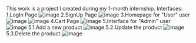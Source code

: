 This work is a project I created during my 1-month internship.
Interfaces:
1.LogIn Page
![image](https://github.com/user-attachments/assets/eef7dc18-11c4-479a-bad0-836b714b9df9)
2.SignUp Page
![image](https://github.com/user-attachments/assets/b7b5497f-7571-4f2e-be5a-c4047b9181d2)
3.Homepage for "User" user
![image](https://github.com/user-attachments/assets/6b893e89-8f65-4ba0-b310-6a61b72f91ca)
![image](https://github.com/user-attachments/assets/703fb44a-a734-4e40-a1ac-49209dc58b1a)
4.Cart Page
![image](https://github.com/user-attachments/assets/93d0ad2c-5318-4634-b9a0-b4c052497b1b)
5.Interface for "Admin" user
![image](https://github.com/user-attachments/assets/a256af57-358e-4ffc-beb1-27bc6d4ae3fe)
5.1.Add a new product
![image](https://github.com/user-attachments/assets/e68e52ef-96bf-423a-9b2c-23f85858bbce)
5.2.Update the product
![image](https://github.com/user-attachments/assets/8d70c245-71d5-49a4-99ca-72c6504b7edd)
5.3.Delete the product
![image](https://github.com/user-attachments/assets/f0dd4248-0357-4774-b0fd-038f2f7e2baa)






